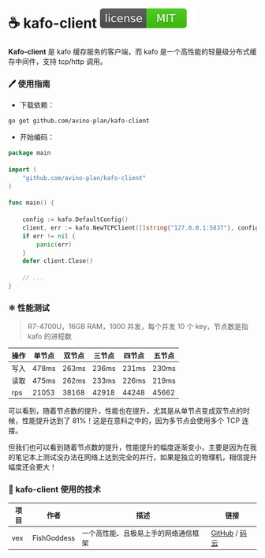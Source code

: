 # ☕ kafo-client    [![License](_icon/license.svg)](https://opensource.org/licenses/MIT)

**Kafo-client** 是 kafo 缓存服务的客户端，而 kafo 是一个高性能的轻量级分布式缓存中间件，支持 tcp/http 调用。

### 🖊 使用指南

* 下载依赖：
```bash
go get github.com/avino-plan/kafo-client
```

* 开始编码：
```go
package main

import (
	"github.com/avino-plan/kafo-client"
)

func main() {

	config := kafo.DefaultConfig()
	client, err := kafo.NewTCPClient([]string{"127.0.0.1:5837"}, config)
	if err != nil {
		panic(err)
	}
	defer client.Close()

	// ...
}
```

### ⚛ 性能测试

> R7-4700U，16GB RAM，1000 并发，每个并发 10 个 key，节点数是指 kafo 的进程数

| 操作 | 单节点 | 双节点 | 三节点 | 四节点 | 五节点 |
| --- | ----- | ----- | ----- | ----- | ----- |
| 写入 | 478ms | 263ms | 236ms | 231ms | 230ms |
| 读取 | 475ms | 262ms | 233ms | 226ms | 219ms |
| rps | 21053 | 38168 | 42918 | 44248 | 45662 |

可以看到，随着节点数的提升，性能也在提升，尤其是从单节点变成双节点的时候，性能提升达到了 81%！这是在意料之中的，因为多节点会使用多个 TCP 连接。

但我们也可以看到随着节点数的提升，性能提升的幅度逐渐变小，主要是因为在我的笔记本上测试没办法在网络上达到完全的并行，如果是独立的物理机，相信提升幅度还会更大！

### 🔬 kafo-client 使用的技术

| 项目 | 作者 | 描述 | 链接 |
| -----------|--------|-------------|-------------------|
| vex | FishGoddess | 一个高性能、且极易上手的网络通信框架 | [GitHub](https://github.com/FishGoddess/vex) / [码云](https://gitee.com/FishGoddess/vex) |
